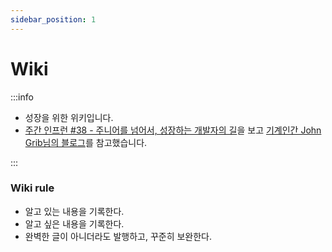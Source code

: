 ```yaml
---
sidebar_position: 1
---
```


# Wiki

:::info

- 성장을 위한 위키입니다. 
- [주간 인프런 #38 - 주니어를 넘어서, 성장하는 개발자의 길](https://www.inflearn.com/pages/weekly-inflearn-38-20211228)을 보고 [기계인간 John Grib님의 블로그](https://johngrib.github.io/wiki/root-index/)를 참고했습니다.

:::


### Wiki rule

- 알고 있는 내용을 기록한다.
- 알고 싶은 내용을 기록한다. 
- 완벽한 글이 아니더라도 발행하고, 꾸준히 보완한다.
